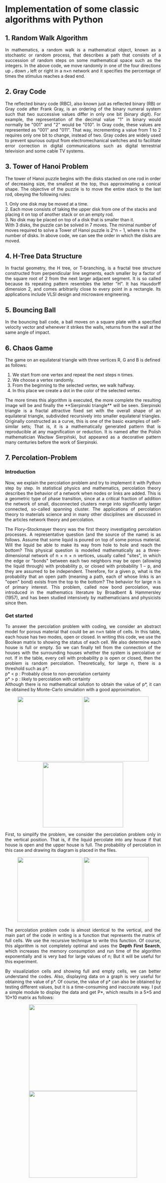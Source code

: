 # **Implementation of some classic algorithms with Python**

## 1. Random Walk Algorithm
<p align="justify">In mathematics, a random walk is a mathematical object, known as a stochastic or random process, that describes a path that consists of a succession of random steps on some mathematical space such as the integers. In the above code, we move randomly in one of the four directions up ٫ down ٫ left or right in a n×n network and it specifies the percentage of times the stimulus reaches a dead end.
</p>

## 2. Gray Code
<p align="justify">The reflected binary code (RBC), also known just as reflected binary (RB) or Gray code after Frank Gray, is an ordering of the binary numeral system such that two successive values differ in only one bit (binary digit). For example, the representation of the decimal value "1" in binary would normally be "001" and "2" would be "010". In Gray code, these values are represented as "001" and "011". That way, incrementing a value from 1 to 2 requires only one bit to change, instead of two. Gray codes are widely used to prevent spurious output from electromechanical switches and to facilitate error correction in digital communications such as digital terrestrial television and some cable TV systems.
</p>

## 3. Tower of Hanoi Problem
<p align="justify">The tower of Hanoi puzzle begins with the disks stacked on one rod in order of decreasing size, the smallest at the top, thus approximating a conical shape. The objective of the puzzle is to move the entire stack to the last rod, obeying the following rules:</p>
1. Only one disk may be moved at a time.</br>
2. Each move consists of taking the upper disk from one of the stacks and placing it on top of another stack or on an empty rod.</br>
3. No disk may be placed on top of a disk that is smaller than it.</br>
With 3 disks, the puzzle can be solved in 7 moves. The minimal number of moves required to solve a Tower of Hanoi puzzle is 2^n − 1, where n is the number of disks. In above code, we can see the order in which the disks are moved.

## 4. H-Tree Data Structure
<p align="justify">In fractal geometry, the H tree, or T-branching, is a fractal tree structure constructed from perpendicular line segments, each smaller by a factor of the square root of 2 from the next larger adjacent segment. It is so called because its repeating pattern resembles the letter "H". It has Hausdorff dimension 2, and comes arbitrarily close to every point in a rectangle. Its applications include VLSI design and microwave engineering.
</p>

## 5. Bouncing Ball
<p align="justify">In the bouncing ball code, a ball moves on a square plate with a specified velocity vector and whenever it strikes the walls, returns from the wall at the same angle of impact.
</p>

## 6. Chaos Game
The game on an equilateral triangle with three vertices R, G and B is defined as follows:
1. We start from one vertex and repeat the next steps n times.
2. We choose a vertex randomly.
3. From the beginning to the selected vertex, we walk halfway.
4. In this place we create a dot in the color of the selected vertex.
<p align="justify">The more times this algorithm is executed, the more complete the resulting image will be and finally the **Sierpinski triangle** will be seen.
Sierpinski triangle is a fractal attractive fixed set with the overall shape of an equilateral triangle, subdivided recursively into smaller equilateral triangles. Originally constructed as a curve, this is one of the basic examples of self-similar sets; That is, it is a mathematically generated pattern that is reproducible at any magnification or reduction. It is named after the Polish mathematician Wacław Sierpiński, but appeared as a decorative pattern many centuries before the work of Sierpinski.
</p>

## 7. Percolation-Problem
### Introduction
<p align="justify">
Now, we explain the percolation problem and try to implement it with Python step by step. In statistical physics and mathematics, percolation theory describes the behavior of a network when nodes or links are added. This is a geometric type of phase transition, since at a critical fraction of addition the network of small, disconnected clusters merge into significantly larger connected, so-called spanning cluster. The applications of percolation theory to materials science and in many other disciplines are discussed in the articles network theory and percolation.
</p>
<p align="justify">
  The Flory–Stockmayer theory was the first theory investigating percolation processes. A representative question (and the source of the name) is as follows. Assume that some liquid is poured on top of some porous material. Will the liquid be able to make its way from hole to hole and reach the bottom? This physical question is modelled mathematically as a three-dimensional network of n × n × n vertices, usually called "sites", in which the edge or "bonds" between each two neighbors may be open (allowing the liquid through) with probability p, or closed with probability 1 – p, and they are assumed to be independent. Therefore, for a given p, what is the probability that an open path (meaning a path, each of whose links is an "open" bond) exists from the top to the bottom? The behavior for large n is of primary interest. This problem, called now bond percolation, was introduced in the mathematics literature by Broadbent & Hammersley (1957), and has been studied intensively by mathematicians and physicists since then.
</p>

### Get started
<p align="justify">
To answer the percolation problem with coding, we consider an abstract model for porous material that could be an n×n table of cells. In this table, each house has two modes, open or closed. In writing this code, we use the Boolean matrix to showing the status of each cell. We also determine each house is full or empty. So we can finally tell from the connection of the houses with the surrounding houses whether the system is percolative or not. If in the table, every cell with probability p is open or closed, then the problem is random percolation. Theoretically, for large n, there is a threshold such as p*:<br/>
p* < p : Probably close to non-percolation certainty<br/>
p* > p : likely to percolation with certainty<br/>
Although there is no mathematical solution to obtain the value of p*, it can be obtained by Monte-Carlo simulation with a good approximation.
</p>

<p align="center">
  <img width="210" height="210" src="https://user-images.githubusercontent.com/73758193/135324080-16d71013-5d93-4286-aef9-1d0781b86b3a.png">
  <img width="210" height="210" src="https://user-images.githubusercontent.com/73758193/135327765-3591ca05-4b75-4466-bb5f-1375f71ca697.png">
  <img width="260" height="210" src="https://user-images.githubusercontent.com/73758193/135333505-a6a687d9-af77-4323-96cb-fd636878676a.png">
</p>

<p align="justify">
First, to simplify the problem, we consider the percolation problem only in the vertical position. That is, if the liquid percolate into any house if that house is open and the upper house is full. The probability of percolation in this case and drawing its diagram is placed in the files.
  </p>
  
 <p align="center">
  <img width="210" height="210" src="https://user-images.githubusercontent.com/73758193/135511320-01d97b8d-203e-4cfb-ae41-f88cd6163767.png">
  <img width="210" height="210" src="https://user-images.githubusercontent.com/73758193/135511359-c8e6dbe5-2764-40da-a4e0-b012b6c4c7b7.png">
</p>
<p align="justify">
The percolation problem code is almost identical to the vertical, and the main part of the code in writing is a function that represents the matrix of full cells. We use the recursive technique to write this function. Of course, this algorithm is not completely optimal and uses the <b>Depth First Search</b>, which increases the memory consumption and run time of the algorithm exponentially and is very bad for large values of n; But it will be useful for this experiment.
</p>
<p align="justify">
By visualiziation cells and showing full and empty cells, we can better understand the codes. Also, displaying data on a graph is very useful for obtaining the value of p*. Of course, the value of p* can also be obtained by testing different values, but it is a time-consuming and inaccurate way. I put a simple module to display the data and get P*, which results in a 5×5 and 10×10 matrix as follows:
  </p>

 <p align="center">
  <img width="350" height="280" src="https://user-images.githubusercontent.com/73758193/135774400-6c62c29d-2960-41aa-8af7-38f2398c4a8c.png">
  <img width="350" height="280" src="https://user-images.githubusercontent.com/73758193/135774402-400204ae-44ae-4ae1-a9e0-414750a87b12.png">
</p>
